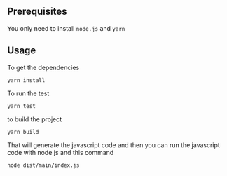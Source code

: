 ## Prerequisites

You only need to install `node.js` and `yarn`

## Usage

To get the dependencies

```
yarn install
```

To run the test

```
yarn test
```

to build the project

```
yarn build
```

That will generate the javascript code and then you can run the javascript code with node js and this command

```
node dist/main/index.js
```
